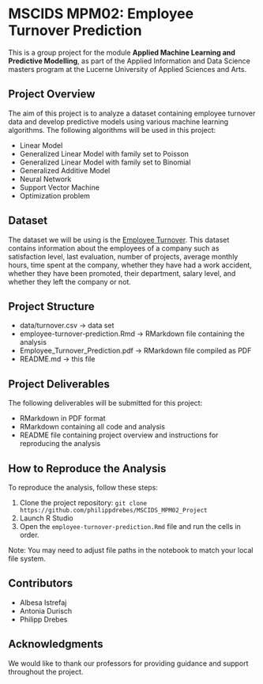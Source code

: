 # MSCIDS MPM02: Employee Turnover Prediction 

This is a group project for the module **Applied Machine Learning and Predictive Modelling**, as part of the Applied Information and Data Science masters program at the Lucerne University of Applied Sciences and Arts.

## Project Overview

The aim of this project is to analyze a dataset containing employee turnover data and develop predictive models using various machine learning algorithms. The following algorithms will be used in this project:

- Linear Model
- Generalized Linear Model with family set to Poisson
- Generalized Linear Model with family set to Binomial
- Generalized Additive Model
- Neural Network
- Support Vector Machine
- Optimization problem

## Dataset
The dataset we will be using is the [Employee Turnover](https://www.kaggle.com/datasets/davinwijaya/employee-turnover). This dataset contains information about the employees of a company such as satisfaction level, last evaluation, number of projects, average monthly hours, time spent at the company, whether they have had a work accident, whether they have been promoted, their department, salary level, and whether they left the company or not.

## Project Structure

- data/turnover.csv -> data set
- employee-turnover-prediction.Rmd -> RMarkdown file containing the analysis
- Employee_Turnover_Prediction.pdf -> RMarkdown file compiled as PDF
- README.md -> this file

## Project Deliverables
The following deliverables will be submitted for this project:

- RMarkdown in PDF format
- RMarkdown containing all code and analysis
- README file containing project overview and instructions for reproducing the analysis

## How to Reproduce the Analysis
To reproduce the analysis, follow these steps:

1. Clone the project repository: `git clone https://github.com/philippdrebes/MSCIDS_MPM02_Project` 
2. Launch R Studio
3. Open the `employee-turnover-prediction.Rmd` file and run the cells in order.

Note: You may need to adjust file paths in the notebook to match your local file system.

## Contributors
- Albesa Istrefaj
- Antonia Durisch
- Philipp Drebes

## Acknowledgments
We would like to thank our professors for providing guidance and support throughout the project.

